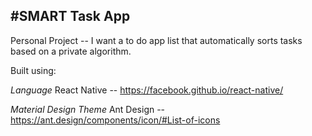 #SMART Task App
-----------------------------------

Personal Project -- I want a to do app list that automatically sorts tasks based on a private algorithm.


Built using:

_Language_
React Native  -- https://facebook.github.io/react-native/

_Material Design Theme_
Ant Design   -- https://ant.design/components/icon/#List-of-icons
